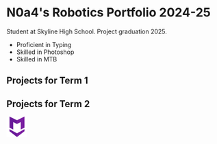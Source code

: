 # N0a4's Robotics Portfolio 2024-25
Student at Skyline High School. Project graduation 2025. 
* Proficient in Typing
* Skilled in Photoshop
* Skilled in MTB

## Projects for Term 1

## Projects for Term 2

![title](https://github.com/adam-p/markdown-here/raw/master/src/common/images/icon48.png)
